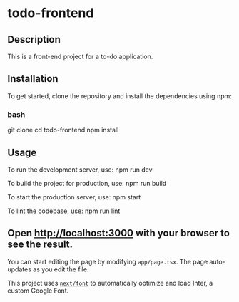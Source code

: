 # todo-frontend
## Description
This is a front-end project for a to-do application.

## Installation
To get started, clone the repository and install the dependencies using npm:

### bash
git clone <repository-url>
cd todo-frontend
npm install

## Usage
To run the development server, use:
npm run dev

To build the project for production, use:
npm run build

To start the production server, use:
npm start

To lint the codebase, use:
npm run lint

## Open [http://localhost:3000](http://localhost:3000) with your browser to see the result.

You can start editing the page by modifying `app/page.tsx`. The page auto-updates as you edit the file.

This project uses [`next/font`](https://nextjs.org/docs/basic-features/font-optimization) to automatically optimize and load Inter, a custom Google Font.


